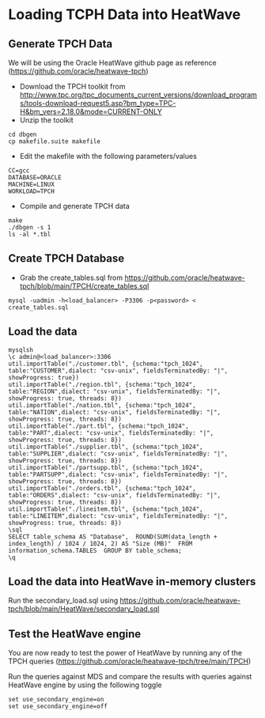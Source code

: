 # Loading TCPH Data into HeatWave

## Generate TPCH Data
We will be using the Oracle HeatWave github page as reference (https://github.com/oracle/heatwave-tpch)

* Download the TPCH toolkit from http://www.tpc.org/tpc_documents_current_versions/download_programs/tools-download-request5.asp?bm_type=TPC-H&bm_vers=2.18.0&mode=CURRENT-ONLY
* Unzip the toolkit 

```
cd dbgen
cp makefile.suite makefile
```

* Edit the makefile with the following parameters/values
```
CC=gcc
DATABASE=ORACLE
MACHINE=LINUX
WORKLOAD=TPCH
```

* Compile and generate TPCH data

```
make
./dbgen -s 1
ls -al *.tbl
```
## Create TPCH Database

* Grab the create_tables.sql from https://github.com/oracle/heatwave-tpch/blob/main/TPCH/create_tables.sql

```
mysql -uadmin -h<load_balancer> -P3306 -p<password> < create_tables.sql
```

## Load the data

```
mysqlsh
\c admin@<load_balancer>:3306
util.importTable("./customer.tbl", {schema:"tpch_1024", table:"CUSTOMER",dialect: "csv-unix", fieldsTerminatedBy: "|", showProgress: true})
util.importTable("./region.tbl", {schema:"tpch_1024", table:"REGION",dialect: "csv-unix", fieldsTerminatedBy: "|", showProgress: true, threads: 8})
util.importTable("./nation.tbl", {schema:"tpch_1024", table:"NATION",dialect: "csv-unix", fieldsTerminatedBy: "|", showProgress: true, threads: 8})
util.importTable("./part.tbl", {schema:"tpch_1024", table:"PART",dialect: "csv-unix", fieldsTerminatedBy: "|", showProgress: true, threads: 8})
util.importTable("./supplier.tbl", {schema:"tpch_1024", table:"SUPPLIER",dialect: "csv-unix", fieldsTerminatedBy: "|", showProgress: true, threads: 8})
util.importTable("./partsupp.tbl", {schema:"tpch_1024", table:"PARTSUPP",dialect: "csv-unix", fieldsTerminatedBy: "|", showProgress: true, threads: 8})
util.importTable("./orders.tbl", {schema:"tpch_1024", table:"ORDERS",dialect: "csv-unix", fieldsTerminatedBy: "|", showProgress: true, threads: 8})
util.importTable("./lineitem.tbl", {schema:"tpch_1024", table:"LINEITEM",dialect: "csv-unix", fieldsTerminatedBy: "|", showProgress: true, threads: 8}) 
\sql
SELECT table_schema AS "Database",  ROUND(SUM(data_length + index_length) / 1024 / 1024, 2) AS "Size (MB)"  FROM information_schema.TABLES  GROUP BY table_schema;
\q
```

##  Load the data into HeatWave in-memory clusters

Run the secondary_load.sql using https://github.com/oracle/heatwave-tpch/blob/main/HeatWave/secondary_load.sql

## Test the HeatWave engine

You are now ready to test the power of HeatWave by running any of the TPCH queries (https://github.com/oracle/heatwave-tpch/tree/main/TPCH)

Run the queries against MDS and compare the results with queries against HeatWave engine by using the following toggle
```
set use_secondary_engine=on
set use_secondary_engine=off
```



